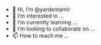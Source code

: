 - 👋 Hi, I’m @yardentamir
- 👀 I’m interested in ...
- 🌱 I’m currently learning ...
- 💞️ I’m looking to collaborate on ...
- 📫 How to reach me ...

<!---
yardentamir/yardentamir is a ✨ special ✨ repository because its `README.md` (this file) appears on your GitHub profile.
You can click the Preview link to take a look at your changes.
--->

